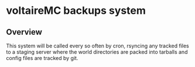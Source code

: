 # voltaireMC backups system

## Overview

This system will be called every so often by cron, rsyncing any tracked files to a staging server where the world directories are packed into tarballs and config files are tracked by git.